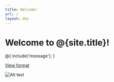 ```yaml
---
title: Welcome!
url: /
layout: doc
---
```


# Welcome to @{site.title}!

@{ include('message'); }

[View format](/format)

![Alt text](/img/gangnamtocat.png)
